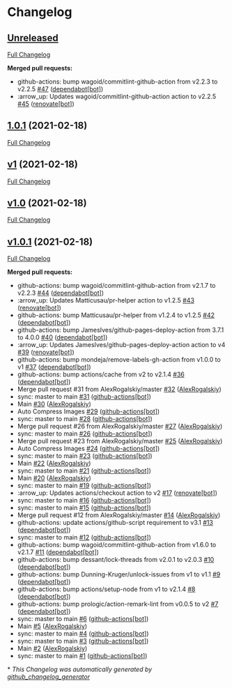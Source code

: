 # Changelog

## [Unreleased](https://github.com/AlexRogalskiy/android-patterns/tree/HEAD)

[Full Changelog](https://github.com/AlexRogalskiy/android-patterns/compare/1.0.1...HEAD)

**Merged pull requests:**

- github-actions: bump wagoid/commitlint-github-action from v2.2.3 to v2.2.5 [\#47](https://github.com/AlexRogalskiy/android-patterns/pull/47) ([dependabot[bot]](https://github.com/apps/dependabot))
- :arrow\_up: Updates wagoid/commitlint-github-action action to v2.2.5 [\#45](https://github.com/AlexRogalskiy/android-patterns/pull/45) ([renovate[bot]](https://github.com/apps/renovate))

## [1.0.1](https://github.com/AlexRogalskiy/android-patterns/tree/1.0.1) (2021-02-18)

[Full Changelog](https://github.com/AlexRogalskiy/android-patterns/compare/v1...1.0.1)

## [v1](https://github.com/AlexRogalskiy/android-patterns/tree/v1) (2021-02-18)

[Full Changelog](https://github.com/AlexRogalskiy/android-patterns/compare/v1.0...v1)

## [v1.0](https://github.com/AlexRogalskiy/android-patterns/tree/v1.0) (2021-02-18)

[Full Changelog](https://github.com/AlexRogalskiy/android-patterns/compare/v1.0.1...v1.0)

## [v1.0.1](https://github.com/AlexRogalskiy/android-patterns/tree/v1.0.1) (2021-02-18)

[Full Changelog](https://github.com/AlexRogalskiy/android-patterns/compare/1b4e42605dc8c8659e4cf3ba3034b5a0494e7a8c...v1.0.1)

**Merged pull requests:**

- github-actions: bump wagoid/commitlint-github-action from v2.1.7 to v2.2.3 [\#44](https://github.com/AlexRogalskiy/android-patterns/pull/44) ([dependabot[bot]](https://github.com/apps/dependabot))
- :arrow\_up: Updates Matticusau/pr-helper action to v1.2.5 [\#43](https://github.com/AlexRogalskiy/android-patterns/pull/43) ([renovate[bot]](https://github.com/apps/renovate))
- github-actions: bump Matticusau/pr-helper from v1.2.4 to v1.2.5 [\#42](https://github.com/AlexRogalskiy/android-patterns/pull/42) ([dependabot[bot]](https://github.com/apps/dependabot))
- github-actions: bump JamesIves/github-pages-deploy-action from 3.7.1 to 4.0.0 [\#40](https://github.com/AlexRogalskiy/android-patterns/pull/40) ([dependabot[bot]](https://github.com/apps/dependabot))
- :arrow\_up: Updates JamesIves/github-pages-deploy-action action to v4 [\#39](https://github.com/AlexRogalskiy/android-patterns/pull/39) ([renovate[bot]](https://github.com/apps/renovate))
- github-actions: bump mondeja/remove-labels-gh-action from v1.0.0 to v1 [\#37](https://github.com/AlexRogalskiy/android-patterns/pull/37) ([dependabot[bot]](https://github.com/apps/dependabot))
- github-actions: bump actions/cache from v2 to v2.1.4 [\#36](https://github.com/AlexRogalskiy/android-patterns/pull/36) ([dependabot[bot]](https://github.com/apps/dependabot))
- Merge pull request \#31 from AlexRogalskiy/master [\#32](https://github.com/AlexRogalskiy/android-patterns/pull/32) ([AlexRogalskiy](https://github.com/AlexRogalskiy))
- sync: master to main [\#31](https://github.com/AlexRogalskiy/android-patterns/pull/31) ([github-actions[bot]](https://github.com/apps/github-actions))
- Main [\#30](https://github.com/AlexRogalskiy/android-patterns/pull/30) ([AlexRogalskiy](https://github.com/AlexRogalskiy))
- Auto Compress Images [\#29](https://github.com/AlexRogalskiy/android-patterns/pull/29) ([github-actions[bot]](https://github.com/apps/github-actions))
- sync: master to main [\#28](https://github.com/AlexRogalskiy/android-patterns/pull/28) ([github-actions[bot]](https://github.com/apps/github-actions))
- Merge pull request \#26 from AlexRogalskiy/master [\#27](https://github.com/AlexRogalskiy/android-patterns/pull/27) ([AlexRogalskiy](https://github.com/AlexRogalskiy))
- sync: master to main [\#26](https://github.com/AlexRogalskiy/android-patterns/pull/26) ([github-actions[bot]](https://github.com/apps/github-actions))
- Merge pull request \#23 from AlexRogalskiy/master [\#25](https://github.com/AlexRogalskiy/android-patterns/pull/25) ([AlexRogalskiy](https://github.com/AlexRogalskiy))
- Auto Compress Images [\#24](https://github.com/AlexRogalskiy/android-patterns/pull/24) ([github-actions[bot]](https://github.com/apps/github-actions))
- sync: master to main [\#23](https://github.com/AlexRogalskiy/android-patterns/pull/23) ([github-actions[bot]](https://github.com/apps/github-actions))
- Main [\#22](https://github.com/AlexRogalskiy/android-patterns/pull/22) ([AlexRogalskiy](https://github.com/AlexRogalskiy))
- sync: master to main [\#21](https://github.com/AlexRogalskiy/android-patterns/pull/21) ([github-actions[bot]](https://github.com/apps/github-actions))
- Main [\#20](https://github.com/AlexRogalskiy/android-patterns/pull/20) ([AlexRogalskiy](https://github.com/AlexRogalskiy))
- sync: master to main [\#19](https://github.com/AlexRogalskiy/android-patterns/pull/19) ([github-actions[bot]](https://github.com/apps/github-actions))
- :arrow\_up: Updates actions/checkout action to v2 [\#17](https://github.com/AlexRogalskiy/android-patterns/pull/17) ([renovate[bot]](https://github.com/apps/renovate))
- sync: master to main [\#16](https://github.com/AlexRogalskiy/android-patterns/pull/16) ([github-actions[bot]](https://github.com/apps/github-actions))
- sync: master to main [\#15](https://github.com/AlexRogalskiy/android-patterns/pull/15) ([github-actions[bot]](https://github.com/apps/github-actions))
- Merge pull request \#12 from AlexRogalskiy/master [\#14](https://github.com/AlexRogalskiy/android-patterns/pull/14) ([AlexRogalskiy](https://github.com/AlexRogalskiy))
- github-actions: update actions/github-script requirement to v3.1 [\#13](https://github.com/AlexRogalskiy/android-patterns/pull/13) ([dependabot[bot]](https://github.com/apps/dependabot))
- sync: master to main [\#12](https://github.com/AlexRogalskiy/android-patterns/pull/12) ([github-actions[bot]](https://github.com/apps/github-actions))
- github-actions: bump wagoid/commitlint-github-action from v1.6.0 to v2.1.7 [\#11](https://github.com/AlexRogalskiy/android-patterns/pull/11) ([dependabot[bot]](https://github.com/apps/dependabot))
- github-actions: bump dessant/lock-threads from v2.0.1 to v2.0.3 [\#10](https://github.com/AlexRogalskiy/android-patterns/pull/10) ([dependabot[bot]](https://github.com/apps/dependabot))
- github-actions: bump Dunning-Kruger/unlock-issues from v1 to v1.1 [\#9](https://github.com/AlexRogalskiy/android-patterns/pull/9) ([dependabot[bot]](https://github.com/apps/dependabot))
- github-actions: bump actions/setup-node from v1 to v2.1.4 [\#8](https://github.com/AlexRogalskiy/android-patterns/pull/8) ([dependabot[bot]](https://github.com/apps/dependabot))
- github-actions: bump prologic/action-remark-lint from v0.0.5 to v2 [\#7](https://github.com/AlexRogalskiy/android-patterns/pull/7) ([dependabot[bot]](https://github.com/apps/dependabot))
- sync: master to main [\#6](https://github.com/AlexRogalskiy/android-patterns/pull/6) ([github-actions[bot]](https://github.com/apps/github-actions))
- Main [\#5](https://github.com/AlexRogalskiy/android-patterns/pull/5) ([AlexRogalskiy](https://github.com/AlexRogalskiy))
- sync: master to main [\#4](https://github.com/AlexRogalskiy/android-patterns/pull/4) ([github-actions[bot]](https://github.com/apps/github-actions))
- sync: master to main [\#3](https://github.com/AlexRogalskiy/android-patterns/pull/3) ([github-actions[bot]](https://github.com/apps/github-actions))
- Main [\#2](https://github.com/AlexRogalskiy/android-patterns/pull/2) ([AlexRogalskiy](https://github.com/AlexRogalskiy))
- sync: master to main [\#1](https://github.com/AlexRogalskiy/android-patterns/pull/1) ([github-actions[bot]](https://github.com/apps/github-actions))



\* *This Changelog was automatically generated by [github_changelog_generator](https://github.com/github-changelog-generator/github-changelog-generator)*
